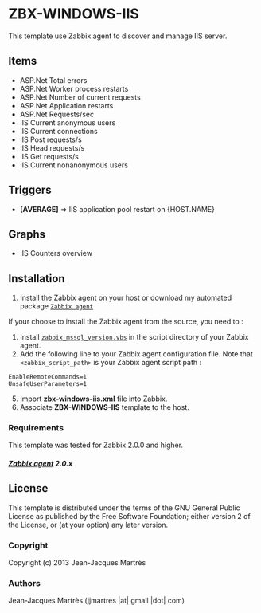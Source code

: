 ZBX-WINDOWS-IIS
===============

This template use Zabbix agent to discover and manage IIS server.

Items
-----

  * ASP.Net Total errors
  * ASP.Net Worker process restarts
  * ASP.Net Number of current requests
  * ASP.Net Application restarts
  * ASP.Net Requests/sec
  * IIS Current anonymous users
  * IIS Current connections
  * IIS Post requests/s
  * IIS Head requests/s
  * IIS Get requests/s
  * IIS Current nonanonymous users

Triggers
--------

  * **[AVERAGE]** =>  IIS application pool restart on {HOST.NAME}

Graphs
------

  * IIS Counters overview

Installation
------------

1. Install the Zabbix agent on your host or download my automated package [`Zabbix agent`](https://github.com/jjmartres/Zabbix/tree/master/zbx-agent)

  If your choose to install the Zabbix agent from the source, you need to :
  1. Install [`zabbix_mssql_version.vbs`](https://github.com/jjmartres/Zabbix/tree/master/zbx-templates/zbx-windows/zbx-windows-mssql/zabbix_mssql_version.vbs) in the script directory of your Zabbix agent.
  2. Add the following line to your Zabbix agent configuration file. Note that `<zabbix_script_path>` is your Zabbix agent script path :

    EnableRemoteCommands=1
    UnsafeUserParameters=1

  5. Import **zbx-windows-iis.xml** file into Zabbix.
  6. Associate **ZBX-WINDOWS-IIS** template to the host.

### Requirements

This template was tested for Zabbix 2.0.0 and higher.

##### [Zabbix agent](http://www.zabbix.com) 2.0.x

License
-------

This template is distributed under the terms of the GNU General Public License as published by the Free Software Foundation; either version 2 of the  License, or (at your option) any later version.

### Copyright

Copyright (c) 2013 Jean-Jacques Martrès

### Authors

Jean-Jacques Martrès
(jjmartres |at| gmail |dot| com)
